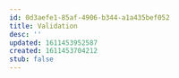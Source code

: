 ```yaml
---
id: 0d3aefe1-85af-4906-b344-a1a435bef052
title: Validation
desc: ''
updated: 1611453952587
created: 1611453704212
stub: false
---
```


